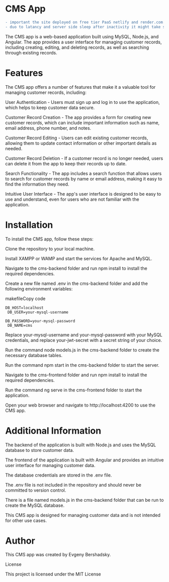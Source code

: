 # CMS App
```diff
- important the site deployed on free tier PaaS netlify and render.com 
- duo to latancy and server side sleep after inactivity it might take some time to make the dyno's to wake up

```

The CMS app is a web-based application built using MySQL,
Node.js, and Angular. The app provides a user interface for managing customer records,
including creating, editing, and deleting records, as well as searching through existing records.

# Features

The CMS app offers a number of features that make it a valuable tool for managing customer records, including:

User Authentication - Users must sign up and log in to use the application, which helps to keep customer data secure.

Customer Record Creation - The app provides a form for creating new customer records, which can include important information such as name, email address, phone number, and notes.

Customer Record Editing - Users can edit existing customer records, allowing them to update contact information or other important details as needed.

Customer Record Deletion - If a customer record is no longer needed, users can delete it from the app to keep their records up to date.

Search Functionality - The app includes a search function that allows users to search for customer records by name or email address, making it easy to find the information they need.

Intuitive User Interface - The app's user interface is designed to be easy to use and understand, even for users who are not familiar with the application.

# Installation

To install the CMS app, follow these steps:

Clone the repository to your local machine.

Install XAMPP or WAMP and start the services for Apache and MySQL.

Navigate to the cms-backend folder and run npm install to install the required dependencies.

Create a new file named .env in the cms-backend folder and add the following environment variables:

makefileCopy code

<code>DB_HOST=localhost <br>
  DB_USER=your-mysql-username<br>
  DB_PASSWORD=your-mysql-password <br>
  DB_NAME=cms
</code>

Replace your-mysql-username and your-mysql-password with your MySQL credentials, and replace your-jwt-secret with a secret string of your choice.

Run the command node models.js in the cms-backend folder to create the necessary database tables.

Run the command npm start in the cms-backend folder to start the server.

Navigate to the cms-frontend folder and run npm install to install the required dependencies.

Run the command ng serve in the cms-frontend folder to start the application.

Open your web browser and navigate to http://localhost:4200 to use the CMS app.

# Additional Information

The backend of the application is built with Node.js and uses the MySQL database to store customer data.

The frontend of the application is built with Angular and provides an intuitive user interface for managing customer data.

The database credentials are stored in the .env file.

The .env file is not included in the repository and should never be committed to version control.

There is a file named models.js in the cms-backend folder that can be run to create the MySQL database.

This CMS app is designed for managing customer data and is not intended for other use cases.

# Author

This CMS app was created by Evgeny Bershadsky.

License

This project is licensed under the MIT License

